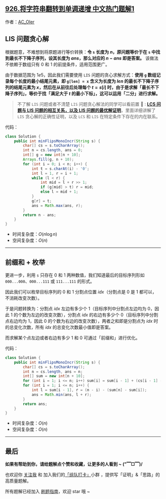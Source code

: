 ## [926.将字符串翻转到单调递增 中文热门题解1](https://leetcode.cn/problems/flip-string-to-monotone-increasing/solutions/100000/by-ac_oier-h0we)

作者：[AC_OIer](https://leetcode.cn/u/AC_OIer)
## LIS 问题贪心解

根据题意，不难想到将原题进行等价转换：**令 `s` 长度为 $n$，原问题等价于在 `s` 中找到最长不下降子序列，设其长度为 $ans$，那么对应的 $n - ans$ 即是答案。** 该做法不依赖于数组只有 $0$ 和 $1$ 的前提条件，适用范围更广。

由于数据范围为 $1e5$，因此我们需要使用 `LIS` 问题的贪心求解方式：**使用 `g` 数组记录每个长度的最小结尾元素，即 `g[len] = x` 含义为长度为 $len$ 的最长不下降子序列的结尾元素为 $x$，然后在从前往后处理每个 $t = s[i]$ 时，由于是求解「最长不下降子序列」，等价于找「满足大于 $t$ 的最小下标」，这可以运用「二分」进行求解。**

> 不了解 `LIS` 问题或者不清楚 `LIS`  问题贪心解法的同学可以看前置 🧀 : **[LCS 问题与 LIS 问题的相互关系，以及 LIS 问题的最优解证明](https://mp.weixin.qq.com/s?__biz=MzU4NDE3MTEyMA==&mid=2247487814&idx=1&sn=e33023c2d474ff75af83eda1c4d01892)**，里面详细讲解了 `LIS` 贪心解的正确性证明，以及 `LCS` 和 `LIS` 在特定条件下存在的内在联系。

代码：
```Java []
class Solution {
    public int minFlipsMonoIncr(String s) {
        char[] cs = s.toCharArray();
        int n = cs.length, ans = 0;
        int[] g = new int[n + 10];
        Arrays.fill(g, n + 10);
        for (int i = 0; i < n; i++) {
            int t = s.charAt(i) - '0';
            int l = 1, r = i + 1;
            while (l < r) {
                int mid = l + r >> 1;
                if (g[mid] > t) r = mid;
                else l = mid + 1;
            }
            g[r] = t;
            ans = Math.max(ans, r);
        }
        return n - ans;
    }
}
```
* 时间复杂度：$O(n\log{n})$
* 空间复杂度：$O(n)$

---

## 前缀和 + 枚举

更进一步，利用 `s` 只存在 $0$ 和 $1$ 两种数值，我们知道最后的目标序列形如 `000...000`、`000...111` 或 `111...111` 的形式。

因此我们可以枚举目标序列的 $0$ 和 $1$ 分割点位置 $idx$（分割点是 $0$ 是 $1$ 都可以，不消耗改变次数）。

于是问题转换为：分割点 $idx$ 左边有多少个 $1$（目标序列中分割点左边均为 $0$，因此 $1$ 的个数为左边的改变次数），分割点 $idx$ 的右边有多少个 $0$（目标序列中分割点右边均为 $1$，因此 $0$ 的个数为右边的改变次数），两者之和即是分割点为 $idx$ 时的总变化次数，所有 $idx$ 的总变化次数最小值即是答案。

而求解某个点左边或者右边有多少 $1$ 和 $0$ 可通过「前缀和」进行优化。

代码：
```Java []
class Solution {
    public int minFlipsMonoIncr(String s) {
        char[] cs = s.toCharArray();
        int n = cs.length, ans = n;
        int[] sum = new int[n + 10];
        for (int i = 1; i <= n; i++) sum[i] = sum[i - 1] + (cs[i - 1] - '0');
        for (int i = 1; i <= n; i++) {
            int l = sum[i - 1], r = (n - i) - (sum[n] - sum[i]);
            ans = Math.min(ans, l + r);
        }
        return ans;
    }
}
```
* 时间复杂度：$O(n)$
* 空间复杂度：$O(n)$

---

## 最后

**如果有帮助到你，请给题解点个赞和收藏，让更多的人看到 ~ ("▔□▔)/**

也欢迎你 [关注我](https://oscimg.oschina.net/oscnet/up-19688dc1af05cf8bdea43b2a863038ab9e5.png) 和 加入我们的[「组队打卡」](https://leetcode-cn.com/u/ac_oier/)小群 ，提供写「证明」&「思路」的高质量题解。

所有题解已经加入 [刷题指南](https://github.com/SharingSource/LogicStack-LeetCode/wiki)，欢迎 star 哦 ~